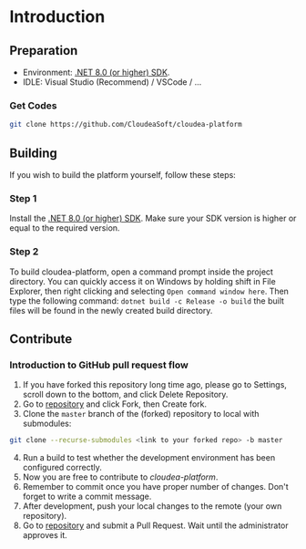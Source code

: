 # Introduction

## Preparation
 - Environment: [.NET 8.0 (or higher) SDK](https://dotnet.microsoft.com/download/dotnet/8.0).
 - IDLE: Visual Studio (Recommend) / VSCode / ...

### Get Codes

```bash
git clone https://github.com/CloudeaSoft/cloudea-platform
```

## Building
If you wish to build the platform yourself, follow these steps:

### Step 1
Install the [.NET 8.0 (or higher) SDK](https://dotnet.microsoft.com/download/dotnet/8.0).
Make sure your SDK version is higher or equal to the required version.

### Step 2
To build cloudea-platform, open a command prompt inside the project directory.
You can quickly access it on Windows by holding shift in File Explorer, then right clicking and selecting `Open command window here`.
Then type the following command: `dotnet build -c Release -o build`
the built files will be found in the newly created build directory.

## Contribute
### Introduction to GitHub pull request flow

1. If you have forked this repository long time ago, please go to Settings, scroll down to the bottom, and click Delete Repository.
2. Go to [repository](https://github.com/CloudeaSoft/cloudea-platform) and click Fork, then Create fork.
3. Clone the ```master``` branch of the (forked) repository to local with submodules:
```bash
git clone --recurse-submodules <link to your forked repo> -b master
```
4. Run a build to test whether the development environment has been configured correctly.
5. Now you are free to contribute to <em>cloudea-platform</em>.
6. Remember to commit once you have proper number of changes. Don't forget to write a commit message.
7. After development, push your local changes to the remote (your own repository).
8. Go to [repository](https://github.com/CloudeaSoft/cloudea-platform) and submit a Pull Request. Wait until the administrator approves it. 